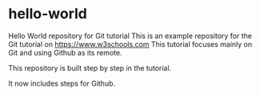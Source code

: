 # hello-world
Hello World repository for Git tutorial
This is an example repository for the Git tutorial on https://www.w3schools.com
This tutorial focuses mainly on Git and using Github as its remote. 

This repository is built step by step in the tutorial.

It now includes steps for Github.
